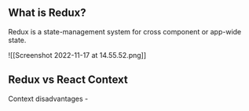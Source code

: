 ## What is Redux?
Redux is a state-management system for cross component or app-wide state.

![[Screenshot 2022-11-17 at 14.55.52.png]]

## Redux vs React Context
Context disadvantages - 